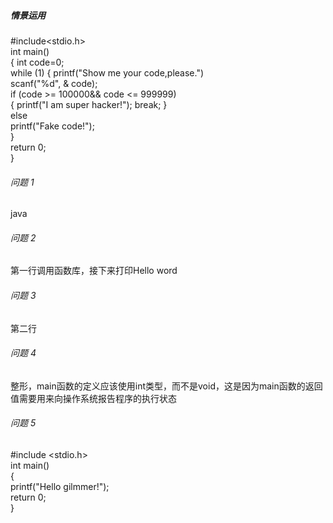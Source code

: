 ##### 情景运用
#include<stdio.h>  
int main()   
{ int code=0;  
while (1) { printf("Show me your code,please.")  
scanf("%d", & code);  
if (code >= 100000&& code <= 999999)  
{ printf("I am super hacker!"); break; }     
else    
printf("Fake code!");    
}     
return 0;  
}  

###### 问题 1 
java   
###### 问题 2 
第一行调用函数库，接下来打印Hello word   
###### 问题 3  
第二行   
###### 问题 4 
整形，main函数的定义应该使用int类型‌，而不是void，这是因为main函数的返回值需要用来向操作系统报告程序的执行状态 
###### 问题 5
#include <stdio.h>  
int main()  
{  
printf("Hello gilmmer!");  
return 0;   
}  
